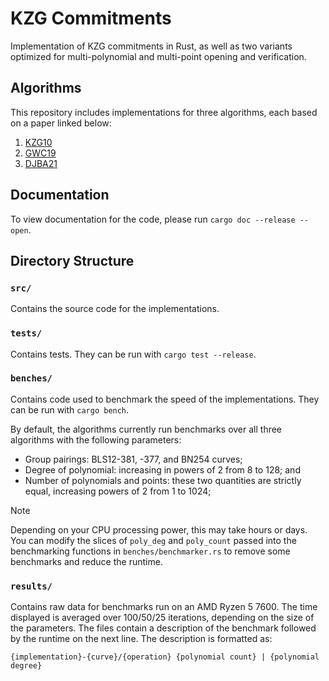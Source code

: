 # KZG Commitments

Implementation of KZG commitments in Rust, as well as two variants optimized for multi-polynomial and multi-point opening and verification.

## Algorithms

This repository includes implementations for three algorithms, each based on a paper linked below:

1. [KZG10](https://iacr.org/archive/asiacrypt2010/6477178/6477178.pdf)
1. [GWC19](https://eprint.iacr.org/2019/953.pdf)
1. [DJBA21](https://eprint.iacr.org/2020/081.pdf)

## Documentation

To view documentation for the code, please run `cargo doc --release --open`.

## Directory Structure

### `src/`

Contains the source code for the implementations.

### `tests/`

Contains tests. They can be run with `cargo test --release`.

### `benches/`

Contains code used to benchmark the speed of the implementations. They can be run with `cargo bench`.

By default, the algorithms currently run benchmarks over all three algorithms with the following parameters:
- Group pairings: BLS12-381, -377, and BN254 curves;
- Degree of polynomial: increasing in powers of 2 from 8 to 128; and 
- Number of polynomials and points: these two quantities are strictly equal, increasing powers of 2 from 1 to 1024;

> [!NOTE] 
Depending on your CPU processing power, this may take hours or days. 
You can modify the slices of `poly_deg` and `poly_count` passed into the benchmarking functions 
in `benches/benchmarker.rs` to remove some benchmarks and reduce the runtime.

### `results/`

Contains raw data for benchmarks run on an AMD Ryzen 5 7600. The time displayed is averaged 
over 100/50/25 iterations, depending on the size of the parameters. The files contain a description
of the benchmark followed by the runtime on the next line. The description is formatted as:
```
{implementation}-{curve}/{operation} {polynomial count} | {polynomial degree}
```

